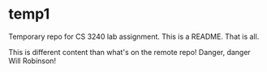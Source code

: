 temp1
=====

Temporary repo for CS 3240 lab assignment. This is a README. That is all.

This is different content than what's on the remote repo! Danger, danger Will Robinson!
